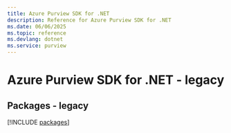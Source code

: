 ```yaml
---
title: Azure Purview SDK for .NET
description: Reference for Azure Purview SDK for .NET
ms.date: 06/06/2025
ms.topic: reference
ms.devlang: dotnet
ms.service: purview
---
```

# Azure Purview SDK for .NET - legacy
## Packages - legacy
[!INCLUDE [packages](purview-index.md)]
